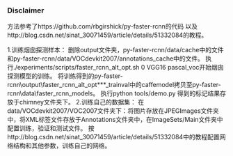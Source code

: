 ### Disclaimer
方法参考了https://github.com/rbgirshick/py-faster-rcnn的代码
以及http://blog.csdn.net/sinat_30071459/article/details/51332084的教程。

1.训练烟囱探测样本：
删除output文件夹，py-faster-rcnn/data/cache中的文件和py-faster-rcnn/data/VOCdevkit2007/annotations_cache中的文件。
执行./experiments/scripts/faster_rcnn_alt_opt.sh 0 VGG16 pascal_voc开始烟囱探测模型的训练。
将训练得到的py-faster-rcnn\output\faster_rcnn_alt_opt\***_trainval中的caffemodel拷贝至py-faster-rcnn\data\faster_rcnn_models。
执行python tools/demo.py
得到的标记结果存放于chimney文件夹下。
2.训练自己的数据集：
在data/VOCdevkit2007/VOC2007文件夹下：将图片存放在JPEGImages文件夹中，将XML标签文件存放于Annotations文件夹中，在ImageSets/Main文件夹中配置训练，验证和测试文件。
按http://blog.csdn.net/sinat_30071459/article/details/51332084中的教程配置网络结构和其他参数，训练自己的网络。
